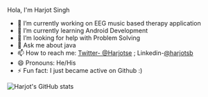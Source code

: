 Hola, I'm Harjot Singh

- 🔭 I’m currently working on EEG music based therapy application 
- 🌱 I’m currently learning Android Development 
- 🤔 I’m looking for help with Problem Solving 
- 💬 Ask me about java 
- 📫 How to reach me: [Twitter- @Harjotse](https://twitter.com/harjotse) ; Linkedin-[@harjotsb](https://www.linkedin.com/in/harjotsb/)
- 😄 Pronouns: He/His
- ⚡ Fun fact: I just became active on Github :)

![Harjot's GitHub stats](https://github-readme-stats.vercel.app/api?username=harjotse&theme=dark&show_icons=true)
